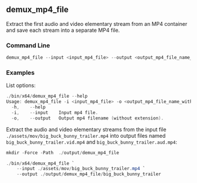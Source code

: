 ## demux_mp4_file

Extract the first audio and video elementary stream from an MP4 container and save each stream into a separate MP4 file.

### Command Line

```powershell
demux_mp4_file --input <input_mp4_file> --output <output_mp4_file_name_without_extension>
```

###	Examples

List options:

```powershell
./bin/x64/demux_mp4_file --help
Usage: demux_mp4_file -i <input_mp4_file> -o <output_mp4_file_name_without_extension>
  -h,    --help
  -i,    --input    Input mp4 file.
  -o,    --output   Output mp4 filename (without extension).
```

Extract the audio and video elementary streams from the input file `./assets/mov/big_buck_bunny_trailer.mp4` into output files named `big_buck_bunny_trailer.vid.mp4` and `big_buck_bunny_trailer.aud.mp4`:

```powershell
mkdir -Force -Path  ./output/demux_mp4_file

./bin/x64/demux_mp4_file `
    --input ./assets/mov/big_buck_bunny_trailer.mp4 `
    --output ./output/demux_mp4_file/big_buck_bunny_trailer
```

